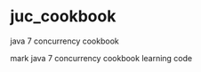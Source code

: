 juc_cookbook
============

java 7 concurrency cookbook

mark java 7 concurrency cookbook learning code
